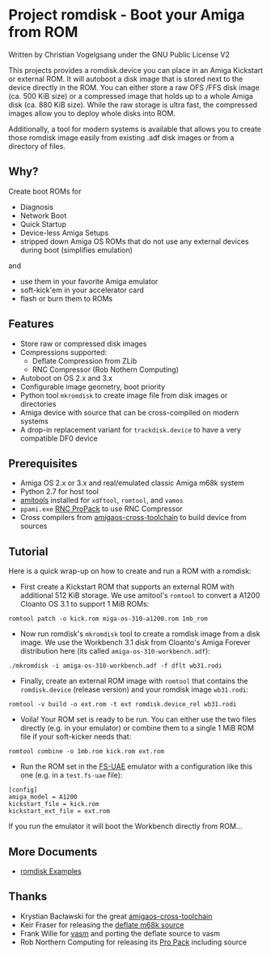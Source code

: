 # Project romdisk - Boot your Amiga from ROM

Written by Christian Vogelgsang under the GNU Public License V2

This projects provides a romdisk.device you can place in an Amiga Kickstart
or external ROM. It will autoboot a disk image that is stored next to the
device directly in the ROM. You can either store a raw OFS /FFS disk image
(ca. 500 KiB size) or a compressed image that holds up to a whole Amiga
disk (ca. 880 KiB size). While the raw storage is ultra fast, the compressed
images allow you to deploy whole disks into ROM.

Additionally, a tool for modern systems is available that allows you to
create those romdisk image easily from existing .adf disk images or from
a directory of files.

## Why?

Create boot ROMs for

* Diagnosis
* Network Boot
* Quick Startup
* Device-less Amiga Setups
* stripped down Amiga OS ROMs that do not use any external devices
  during boot (simplifies emulation)

and

* use them in your favorite Amiga emulator
* soft-kick'em in your accelerator card
* flash or burn them to ROMs

## Features

* Store raw or compressed disk images
* Compressions supported:
  * Deflate Compression from ZLib
  * RNC Compressor (Rob Nothern Computing)
* Autoboot on OS 2.x and 3.x
* Configurable image geometry, boot priority
* Python tool `mkromdisk` to create image file from disk images or directories
* Amiga device with source that can be cross-compiled on modern systems
* A drop-in replacement variant for `trackdisk.device` to have a very
  compatible DF0 device

## Prerequisites

* Amiga OS 2.x or 3.x and real/emulated classic Amiga m68k system
* Python 2.7 for host tool
* [amitools][1] installed for `xdftool`, `romtool`, and `vamos`
* `ppami.exe` [RNC ProPack][2] to use RNC Compressor
* Cross compilers from [amigaos-cross-toolchain][3] to build device from sources

[1]: https://github.com/cnvogelg/amitools
[2]: http://aminet.net/package/util/pack/RNC_ProPack
[3]: https://github.com/cahirwpz/amigaos-cross-toolchain

## Tutorial

Here is a quick wrap-up on how to create and run a ROM with a romdisk:

* First create a Kickstart ROM that supports an external ROM with additional
  512 KiB storage. We use amitool's `romtool` to convert a A1200 Cloanto OS 3.1
  to support 1 MiB ROMs:

```
romtool patch -o kick.rom miga-os-310-a1200.rom 1mb_rom
```

* Now run romdisk's `mkromdisk` tool to create a romdisk image from a disk
  image. We use the Workbench 3.1 disk from Cloanto's Amiga Forever distribution
  here (its called `amiga-os-310-workbench.adf`):

```
./mkromdisk -i amiga-os-310-workbench.adf -f dflt wb31.rodi
```

* Finally, create an external ROM image with `romtool` that contains the
`romdisk.device` (release version) and your romdisk image `wb31.rodi`:

```
romtool -v build -o ext.rom -t ext romdisk.device_rel wb31.rodi
```

* Voila! Your ROM set is ready to be run. You can either use the two files
directly (e.g. in your emulator) or combine them to a single 1 MiB ROM file
if your soft-kicker needs that:

```
romtool combine -o 1mb.rom kick.rom ext.rom
```

* Run the ROM set in the [FS-UAE][1] emulator with a configuration like this
one (e.g. in a `test.fs-uae` file):

```
[config]
amiga_model = A1200
kickstart_file = kick.rom
kickstart_ext_file = ext.rom
```

If you run the emulator it will boot the Workbench directly from ROM...

[1]: https://fs-uae.net

## More Documents

* [romdisk Examples](doc/example.md)

## Thanks

* Krystian Bacławski for the great [amigaos-cross-toolchain][1]
* Keir Fraser for releasing the [deflate m68k source][2]
* Frank Wille for [vasm][3] and porting the deflate source to vasm
* Rob Northern Computing for releasing its [Pro Pack][4] including source

[1]: https://github.com/cahirwpz/amigaos-cross-toolchain
[2]: https://github.com/keirf/Amiga-Stuff/blob/master/inflate.asm
[3]: http://sun.hasenbraten.de/vasm/
[4]: http://aminet.net/package/util/pack/RNC_ProPack
